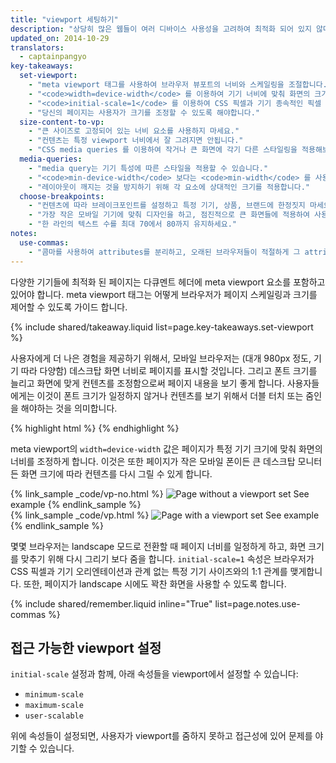 ```yaml
---
title: "viewport 세팅하기"
description: "상당히 많은 웹들이 여러 디바이스 사용성을 고려하여 최적화 되어 있지 않다. 당신의 사이트를 모바일, 데스크탑 또는 어떠한 스크린에서도 동작할 수 있도록 기본을 배워보자."
updated_on: 2014-10-29
translators:
  - captainpangyo
key-takeaways:
  set-viewport:
    - "meta viewport 태그를 사용하여 브라우저 뷰포트의 너비와 스케일링을 조절합니다."
    - "<code>width=device-width</code> 를 이용하여 기기 너비에 맞춰 화면의 크기를 맞춥니다."
    - "<code>initial-scale=1</code> 를 이용하여 CSS 픽셀과 기기 종속적인 픽셀 간의 1:1 관계를 형성합니다."
    - "당신의 페이지는 사용자가 크기를 조정할 수 있도록 해야합니다."
  size-content-to-vp:
    - "큰 사이즈로 고정되어 있는 너비 요소를 사용하지 마세요."
    - "컨텐츠는 특정 viewport 너비에서 잘 그려지면 안됩니다."
    - "CSS media queries 를 이용하여 작거나 큰 화면에 각기 다른 스타일링을 적용해보세요."
  media-queries:
    - "media query는 기기 특성에 따른 스타일을 적용할 수 있습니다."
    - "<code>min-device-width</code> 보다는 <code>min-width</code> 를 사용하여 사용성을 높입니다."
    - "레이아웃이 깨지는 것을 방지하기 위해 각 요소에 상대적인 크기를 적용합니다."
  choose-breakpoints:
    - "컨텐츠에 따라 브레이크포인트를 설정하고 특정 기기, 상품, 브랜드에 한정짓지 마세요."
    - "가장 작은 모바일 기기에 맞춰 디자인을 하고, 점진적으로 큰 화면들에 적용하여 사용성을 확장합니다."
    - "한 라인의 텍스트 수를 최대 70에서 80까지 유지하세요."
notes:
  use-commas:
    - "콤마를 사용하여 attributes를 분리하고, 오래된 브라우저들이 적절하게 그 attributes를 파싱할 수 있도록 하세요."
---
```

<p class="intro">
  다양한 기기들에 최적화 된 페이지는 다큐멘트 헤더에 meta viewport 요소를 포함하고 있어야 합니다. meta viewport 태그는 어떻게 브라우저가 페이지 스케일링과 크기를 제어할 수 있도록 가이드 합니다.
</p>

{% include shared/takeaway.liquid list=page.key-takeaways.set-viewport %}

사용자에게 더 나은 경험을 제공하기 위해서, 모바일 브라우저는 (대개 980px 정도, 기기 따라 다양함) 데스크탑 화면 너비로 페이지를 표시할 것입니다. 그리고 폰트 크기를 늘리고 화면에 맞게 컨텐츠를 조정함으로써 페이지 내용을 보기 좋게 합니다. 사용자들에게는 이것이 폰트 크기가 일정하지 않거나 컨텐츠를 보기 위해서 더블 터치 또는 줌인을 해야하는 것을 의미합니다.

{% highlight html %}
<meta name="viewport" content="width=device-width, initial-scale=1">
{% endhighlight %}


meta viewport의 `width=device-width` 값은 페이지가 특정 기기 크기에 맞춰 화면의 너비를 조정하게 합니다. 이것은 또한 페이지가 작은 모바일 폰이든 큰 데스크탑 모니터든 화면 크기에 따라 컨텐츠를 다시 그릴 수 있게 합니다.

<div class="mdl-grid">
  <div class="mdl-cell mdl-cell--6-col">
    {% link_sample _code/vp-no.html %}
      <img src="imgs/no-vp.png" class="smaller-img" srcset="imgs/no-vp.png 1x, imgs/no-vp-2x.png 2x" alt="Page without a viewport set">
      See example
    {% endlink_sample %}
  </div>

  <div class="mdl-cell mdl-cell--6-col">
    {% link_sample _code/vp.html %}
      <img src="imgs/vp.png" class="smaller-img"  srcset="imgs/vp.png 1x, imgs/vp-2x.png 2x" alt="Page with a viewport set">
      See example
    {% endlink_sample %}
  </div>
</div>

몇몇 브라우저는 landscape 모드로 전환할 때 페이지 너비를 일정하게 하고, 화면 크기를 맞추기 위해 다시 그리기 보다 줌을 합니다. `initial-scale=1` 속성은 브라우저가 CSS 픽셀과 기기 오리엔테이션과 관계 없는 특정 기기 사이즈와의 1:1 관계를 맺게합니다. 또한, 페이지가 landscape 시에도 꽉찬 화면을 사용할 수 있도록 합니다.

{% include shared/remember.liquid inline="True" list=page.notes.use-commas %}

## 접근 가능한 viewport 설정

`initial-scale` 설정과 함께, 아래 속성들을 viewport에서 설정할 수 있습니다:

* `minimum-scale`
* `maximum-scale`
* `user-scalable`

위에 속성들이 설정되면, 사용자가 viewport를 줌하지 못하고 접근성에 있어 문제를 야기할 수 있습니다.
